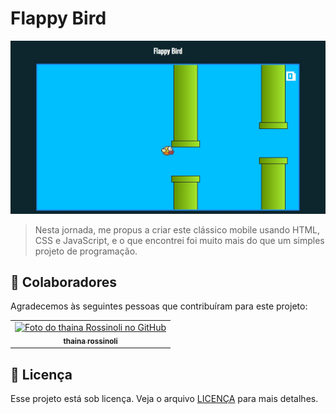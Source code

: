 # Flappy Bird

<img src="Screenshot_1.jpg" alt="jogo">

> Nesta jornada, me propus a criar este clássico mobile usando HTML, CSS e JavaScript, e o que encontrei foi muito mais do que um simples projeto de programação.

## 🤝 Colaboradores

Agradecemos às seguintes pessoas que contribuíram para este projeto:

<table>
  <tr>
    <td align="center">
      <a href="#" title="Thaina rossinoli">
        <img src="https://avatars.githubusercontent.com/u/103609562?s=96&v=4" width="100px;" alt="Foto do thaina Rossinoli no GitHub"/><br>
        <sub>
          <b>thaina rossinoli</b>
        </sub>
      </a>
    </td>
  </tr>
</table>

## 📝 Licença

Esse projeto está sob licença. Veja o arquivo [LICENÇA](LICENSE.md) para mais detalhes.
